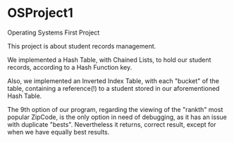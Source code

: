 # OSProject1
Operating Systems First Project

This project is about student records management.

We implemented a Hash Table, with Chained Lists, to hold our student records, according to a Hash Function key.

Also, we implemented an Inverted Index Table, with each "bucket" of the table, containing a reference(!) to a student stored in our aforementioned Hash Table.

The 9th option of our program, regarding the viewing of the "rankth" most popular ZipCode, is the only option in need of debugging, as it has an issue with duplicate "bests".
Nevertheless it returns, correct result, except for when we have equally best results.
